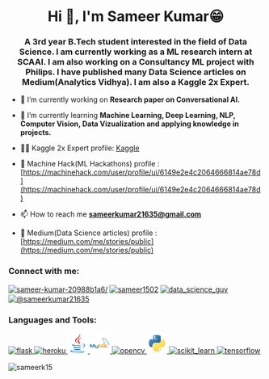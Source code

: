 <h1 align="center">Hi 👋, I'm Sameer Kumar😁</h1>
<h3 align="center">A 3rd year B.Tech student interested in the field of Data Science. I am currently working as a ML research intern at SCAAI. I am also working on a Consultancy ML project with Philips. I have published many Data Science articles on Medium(Analytics Vidhya). I am also a Kaggle 2x Expert.</h3>

- 🔭 I’m currently working on **Research paper on Conversational AI.**

- 🌱 I’m currently learning **Machine Learning, Deep Learning, NLP, Computer Vision, Data Vizualization and applying knowledge in projects.**

- 👨‍💻 Kaggle 2x Expert profile: [Kaggle](https://www.kaggle.com/sameer1502)

- 📝 Machine Hack(ML Hackathons) profile : [https://machinehack.com/user/profile/ui/6149e2e4c2064666814ae78d](https://machinehack.com/user/profile/ui/6149e2e4c2064666814ae78d)

- 📫 How to reach me **sameerkumar21635@gmail.com**

- 📄 Medium(Data Science articles) profile : [https://medium.com/me/stories/public](https://medium.com/me/stories/public)

<h3 align="left">Connect with me:</h3>
<p align="left">
<a href="https://linkedin.com/in/sameer-kumar-20988b1a6/" target="blank"><img align="center" src="https://raw.githubusercontent.com/rahuldkjain/github-profile-readme-generator/master/src/images/icons/Social/linked-in-alt.svg" alt="sameer-kumar-20988b1a6/" height="30" width="40" /></a>
<a href="https://kaggle.com/sameer1502" target="blank"><img align="center" src="https://raw.githubusercontent.com/rahuldkjain/github-profile-readme-generator/master/src/images/icons/Social/kaggle.svg" alt="sameer1502" height="30" width="40" /></a>
<a href="https://instagram.com/data_science_guy" target="blank"><img align="center" src="https://raw.githubusercontent.com/rahuldkjain/github-profile-readme-generator/master/src/images/icons/Social/instagram.svg" alt="data_science_guy" height="30" width="40" /></a>
<a href="https://medium.com/@sameerkumar21635" target="blank"><img align="center" src="https://raw.githubusercontent.com/rahuldkjain/github-profile-readme-generator/master/src/images/icons/Social/medium.svg" alt="@sameerkumar21635" height="30" width="40" /></a>
</p>

<h3 align="left">Languages and Tools:</h3>
<p align="left"> <a href="https://flask.palletsprojects.com/" target="_blank"> <img src="https://www.vectorlogo.zone/logos/pocoo_flask/pocoo_flask-icon.svg" alt="flask" width="40" height="40"/> </a> <a href="https://heroku.com" target="_blank"> <img src="https://www.vectorlogo.zone/logos/heroku/heroku-icon.svg" alt="heroku" width="40" height="40"/> </a> <a href="https://www.java.com" target="_blank"> <img src="https://raw.githubusercontent.com/devicons/devicon/master/icons/java/java-original.svg" alt="java" width="40" height="40"/> </a> <a href="https://www.mysql.com/" target="_blank"> <img src="https://raw.githubusercontent.com/devicons/devicon/master/icons/mysql/mysql-original-wordmark.svg" alt="mysql" width="40" height="40"/> </a> <a href="https://opencv.org/" target="_blank"> <img src="https://www.vectorlogo.zone/logos/opencv/opencv-icon.svg" alt="opencv" width="40" height="40"/> </a> <a href="https://www.python.org" target="_blank"> <img src="https://raw.githubusercontent.com/devicons/devicon/master/icons/python/python-original.svg" alt="python" width="40" height="40"/> </a> <a href="https://scikit-learn.org/" target="_blank"> <img src="https://upload.wikimedia.org/wikipedia/commons/0/05/Scikit_learn_logo_small.svg" alt="scikit_learn" width="40" height="40"/> </a> <a href="https://www.tensorflow.org" target="_blank"> <img src="https://www.vectorlogo.zone/logos/tensorflow/tensorflow-icon.svg" alt="tensorflow" width="40" height="40"/> </a> </p>

<p><img align="center" src="https://github-readme-stats.vercel.app/api/top-langs?username=sameerk15&show_icons=true&locale=en&layout=compact" alt="sameerk15" /></p>
